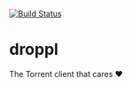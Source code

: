 [![Build Status](https://travis-ci.org/RekkyRek/droppl.svg?branch=master)](https://travis-ci.org/RekkyRek/droppl)
# droppl
The Torrent client that cares ❤
